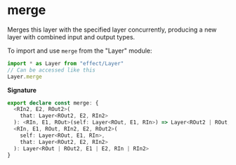 # merge

Merges this layer with the specified layer concurrently, producing a new layer with combined input and output types.

To import and use `merge` from the "Layer" module:

```ts
import * as Layer from "effect/Layer"
// Can be accessed like this
Layer.merge
```

**Signature**

```ts
export declare const merge: {
  <RIn2, E2, ROut2>(
    that: Layer<ROut2, E2, RIn2>
  ): <RIn, E1, ROut>(self: Layer<ROut, E1, RIn>) => Layer<ROut2 | ROut, E2 | E1, RIn2 | RIn>
  <RIn, E1, ROut, RIn2, E2, ROut2>(
    self: Layer<ROut, E1, RIn>,
    that: Layer<ROut2, E2, RIn2>
  ): Layer<ROut | ROut2, E1 | E2, RIn | RIn2>
}
```
